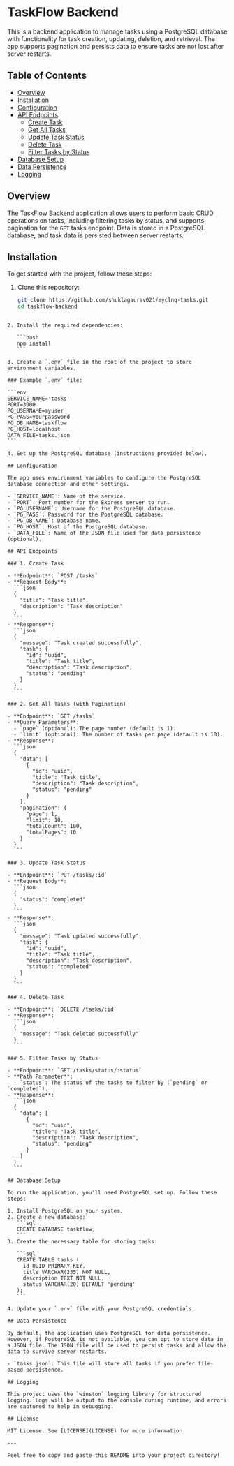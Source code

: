 # TaskFlow Backend
This is a backend application to manage tasks using a PostgreSQL database with functionality for task creation, updating, deletion, and retrieval. The app supports pagination and persists data to ensure tasks are not lost after server restarts.

## Table of Contents

- [Overview](#overview)
- [Installation](#installation)
- [Configuration](#configuration)
- [API Endpoints](#api-endpoints)
  - [Create Task](#create-task)
  - [Get All Tasks](#get-all-tasks)
  - [Update Task Status](#update-task-status)
  - [Delete Task](#delete-task)
  - [Filter Tasks by Status](#filter-tasks-by-status)
- [Database Setup](#database-setup)
- [Data Persistence](#data-persistence)
- [Logging](#logging)

## Overview

The TaskFlow Backend application allows users to perform basic CRUD operations on tasks, including filtering tasks by status, and supports pagination for the `GET` tasks endpoint. Data is stored in a PostgreSQL database, and task data is persisted between server restarts.

## Installation

To get started with the project, follow these steps:

1. Clone this repository:
   ```bash
   git clone https://github.com/shuklagaurav021/myclnq-tasks.git
   cd taskflow-backend
   ```
````

2. Install the required dependencies:

   ```bash
   npm install
   ```

3. Create a `.env` file in the root of the project to store environment variables.

### Example `.env` file:

```env
SERVICE_NAME='tasks'
PORT=3000
PG_USERNAME=myuser
PG_PASS=yourpassword
PG_DB_NAME=taskflow
PG_HOST=localhost
DATA_FILE=tasks.json
```

4. Set up the PostgreSQL database (instructions provided below).

## Configuration

The app uses environment variables to configure the PostgreSQL database connection and other settings.

- `SERVICE_NAME`: Name of the service.
- `PORT`: Port number for the Express server to run.
- `PG_USERNAME`: Username for the PostgreSQL database.
- `PG_PASS`: Password for the PostgreSQL database.
- `PG_DB_NAME`: Database name.
- `PG_HOST`: Host of the PostgreSQL database.
- `DATA_FILE`: Name of the JSON file used for data persistence (optional).

## API Endpoints

### 1. Create Task

- **Endpoint**: `POST /tasks`
- **Request Body**:
  ```json
  {
    "title": "Task title",
    "description": "Task description"
  }
  ```
- **Response**:
  ```json
  {
    "message": "Task created successfully",
    "task": {
      "id": "uuid",
      "title": "Task title",
      "description": "Task description",
      "status": "pending"
    }
  }
  ```

### 2. Get All Tasks (with Pagination)

- **Endpoint**: `GET /tasks`
- **Query Parameters**:
  - `page` (optional): The page number (default is 1).
  - `limit` (optional): The number of tasks per page (default is 10).
- **Response**:
  ```json
  {
    "data": [
      {
        "id": "uuid",
        "title": "Task title",
        "description": "Task description",
        "status": "pending"
      }
    ],
    "pagination": {
      "page": 1,
      "limit": 10,
      "totalCount": 100,
      "totalPages": 10
    }
  }
  ```

### 3. Update Task Status

- **Endpoint**: `PUT /tasks/:id`
- **Request Body**:
  ```json
  {
    "status": "completed"
  }
  ```
- **Response**:
  ```json
  {
    "message": "Task updated successfully",
    "task": {
      "id": "uuid",
      "title": "Task title",
      "description": "Task description",
      "status": "completed"
    }
  }
  ```

### 4. Delete Task

- **Endpoint**: `DELETE /tasks/:id`
- **Response**:
  ```json
  {
    "message": "Task deleted successfully"
  }
  ```

### 5. Filter Tasks by Status

- **Endpoint**: `GET /tasks/status/:status`
- **Path Parameter**:
  - `status`: The status of the tasks to filter by (`pending` or `completed`).
- **Response**:
  ```json
  {
    "data": [
      {
        "id": "uuid",
        "title": "Task title",
        "description": "Task description",
        "status": "pending"
      }
    ]
  }
  ```

## Database Setup

To run the application, you'll need PostgreSQL set up. Follow these steps:

1. Install PostgreSQL on your system.
2. Create a new database:
   ```sql
   CREATE DATABASE taskflow;
   ```
3. Create the necessary table for storing tasks:

   ```sql
   CREATE TABLE tasks (
     id UUID PRIMARY KEY,
     title VARCHAR(255) NOT NULL,
     description TEXT NOT NULL,
     status VARCHAR(20) DEFAULT 'pending'
   );
   ```

4. Update your `.env` file with your PostgreSQL credentials.

## Data Persistence

By default, the application uses PostgreSQL for data persistence. However, if PostgreSQL is not available, you can opt to store data in a JSON file. The JSON file will be used to persist tasks and allow the data to survive server restarts.

- `tasks.json`: This file will store all tasks if you prefer file-based persistence.

## Logging

This project uses the `winston` logging library for structured logging. Logs will be output to the console during runtime, and errors are captured to help in debugging.

## License

MIT License. See [LICENSE](LICENSE) for more information.

---

Feel free to copy and paste this README into your project directory!
